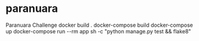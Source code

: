 # paranuara
Paranuara Challenge
docker build .
docker-compose build
docker-compose up
docker-compose run --rm app sh -c "python manage.py test && flake8"
<!-- docker-compose run --rm app sh -c "python manage.py startapp user" -->